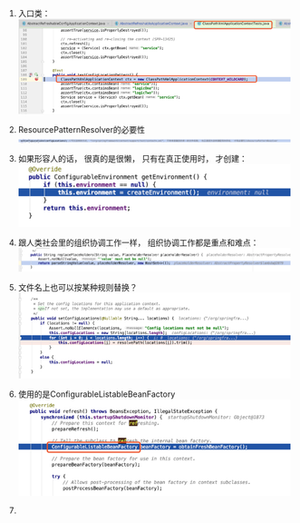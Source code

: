 1. 入口类： 
   ![](/assets/entry.png)

2. ResourcePatternResolver的必要性![](/assets/patternResolver.png)

3. 如果形容人的话， 很真的是很懒， 只有在真正使用时， 才创建：![](/assets/lazyCreate.png)

4. 跟人类社会里的组织协调工作一样， 组织协调工作都是重点和难点： ![](/assets/zuzhiXietiao.png)

5. 文件名上也可以按某种规则替换？![](/assets/fileNameReplace.png)

6. 使用的是ConfigurableListableBeanFactory![](/assets/obtainConfigurableListableBeanFactory.png)

7. 


